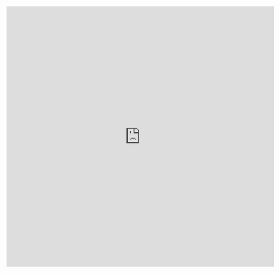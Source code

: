 <iframe src="https://docs.google.com/gview?url=https://github.com/Luna-McBride/School_Work/blob/master/Grad/CSCI-5576-High-Preformance-Scientific-Computing/Lab4/HPSC_Lab4.pdf&embedded=true" style="width:718px; height:700px;" frameborder="0"></iframe>
